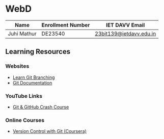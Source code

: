 # WebD

| Name  | Enrollment Number | IET DAVV Email |
|-------|------------------|---------------|
| Juhi Mathur | DE23540 | 23bit139@ietdavv.edu.in |

## Learning Resources
### Websites
- [Learn Git Branching](https://learngitbranching.js.org/)
- [Git Documentation](https://git-scm.com/doc)

### YouTube Links
- [Git & GitHub Crash Course](https://www.youtube.com/watch?v=SWYqp7iY_Tc)

### Online Courses
- [Version Control with Git (Coursera)](https://www.coursera.org/learn/version-control-with-git)
